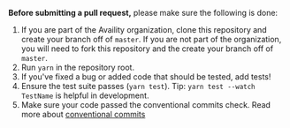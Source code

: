 **Before submitting a pull request,** please make sure the following is done:

1. If you are part of the Availity organization, clone this repository and create your branch off of `master`. If you are not part of the organization, you will need to fork this repository and the create your branch off of `master`.
2. Run `yarn` in the repository root.
3. If you've fixed a bug or added code that should be tested, add tests!
4. Ensure the test suite passes (`yarn test`). Tip: `yarn test --watch TestName` is helpful in development.
5. Make sure your code passed the conventional commits check. Read more about [conventional commits](https://www.conventionalcommits.org/en/v1.0.0/#summary)
